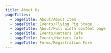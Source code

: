 ```yaml
---
title: About Us
pageTitles:
  - pageTitle: About/About Item
  - pageTitle: Events/Flying Pig Stage
  - pageTitle: About/Full width content page
  - pageTitle: Events/Hatters Cafe
  - pageTitle: Events/Hatters Cafe
  - pageTitle: Forms/Registration Form
---
```


